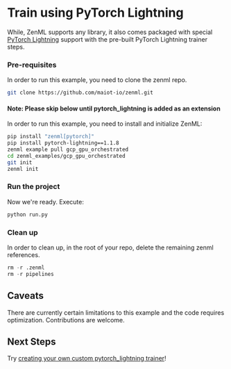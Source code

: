 # Train using PyTorch Lightning
While, ZenML supports any library, it also comes packaged with special [PyTorch Lightning](https://pytorch_lightning.org/) support with 
the pre-built PyTorch Lightning trainer steps.


### Pre-requisites
In order to run this example, you need to clone the zenml repo.

```bash
git clone https://github.com/maiot-io/zenml.git
```

#### Note: Please skip below until pytorch_lightning is added as an extension
In order to run this example, you need to install and initialize ZenML:

```bash
pip install "zenml[pytorch]"
pip install pytorch-lightning==1.1.8
zenml example pull gcp_gpu_orchestrated
cd zenml_examples/gcp_gpu_orchestrated
git init
zenml init
```

### Run the project
Now we're ready. Execute:

```bash
python run.py
```

### Clean up
In order to clean up, in the root of your repo, delete the remaining zenml references.

```python
rm -r .zenml
rm -r pipelines
```

## Caveats
There are currently certain limitations to this example and the code requires optimization. Contributions are welcome.

## Next Steps
Try [creating your own custom pytorch_lightning trainer](https://docs.zenml.io/getting-started/creating-custom-logic.html)!